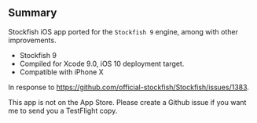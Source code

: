 ## Summary
Stockfish iOS app ported for the `Stockfish 9` engine, among with other improvements.

* Stockfish 9
* Compiled for Xcode 9.0, iOS 10 deployment target.
* Compatible with iPhone X

In response to https://github.com/official-stockfish/Stockfish/issues/1383.

This app is not on the App Store. Please create a Github issue if you want me to send you a TestFlight copy.
